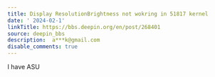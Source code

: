 ```yaml
---
title: Display ResolutionBrightness not wokring in 51817 kernel
date: ' 2024-02-1'
linkTitle: https://bbs.deepin.org/en/post/268401
source: deepin_bbs
description:  a***k@gmail.com 
disable_comments: true
---
```

I have ASU
